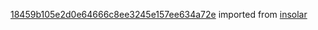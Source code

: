 [18459b105e2d0e64666c8ee3245e157ee634a72e](https://github.com/insolar/insolar/commit/18459b105e2d0e64666c8ee3245e157ee634a72e) imported from [insolar](https://github.com/insolar/insolar)
